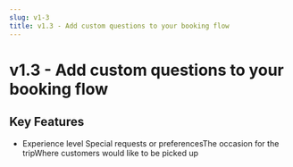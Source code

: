 ```yaml
---
slug: v1-3
title: v1.3 - Add custom questions to your booking flow
---
```


# v1.3 - Add custom questions to your booking flow

## Key Features

- Experience level Special requests or preferencesThe occasion for the tripWhere customers would like to be picked up
